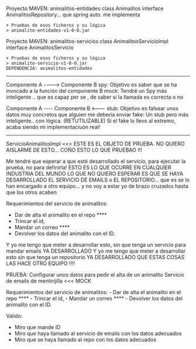 
Proyecto MAVEN: animalitos-entidades
    class Animalitos
    interface AnimalitosRepository... que spring auto. me implementa

    + Pruebas de esos ficheros y su lógica
    > animalito-entidades-v1-0-0.jar
   
Proyecto MAVEN: animalitos-servicios
    class     AnimalitosServicioImpl
    interface AnimalitosServicio

    + Pruebas de esos ficheros y su lógica
    > animalito-servicio-v1-0-0.jar
    DEPENDENCIA: animalitos-entidades

---


Componente A ----> Componente B
                   spy: Objetivo es saber que se ha invocado a la función del componente B
                   mock: Tendré un Spy más inteligente .. que es capaz per se , de saber si la llamada es correcta o no

Componente A ---- Componente B
             <---
                    stub: Objetivo es falsear unos datos muy concretos que alguien me debería enviar
                    fake: Un stub pero más inteligente.. con lógica. (RETUTILIZABLE)
                    Si el fake lo llevo al extremo, acaba siendo mi implementaciuón real!

----


ServicioAnimalitosImpl <<< ESTE ES EL OBJETO DE PRUEBA. NO QUIERO AISLARME DE ESTO... COÑO ESTO LO QUE PRUEBAO !!!

Me tendré que esperar a que esté desarrollado el servicio, para ejecutar la prueba, no para definirla!
ESTO ES LO QUE OCURRE EN CUALQUIER INDUSTRIA DEL MUNDO 
LO QUE NO QUIERO ESPERAR ES QUE SE HAYA DESARROLLADO EL SERVICIO DE EMAILS o EL REPOSITORIO... que es se lo han encargado a otro equipo...
y no voy a estar yo de brazo cruzados hasta que los otros acaben


Requerimientos del servicio de animalitos:
- Dar de alta el animalito en el repo                   ****
- Trincar el id,
- Mandar un correo                                      ****
- Devolver los datos del animalito con el ID.

Y yo me tengo que meter a desarrollar esto, sin que tenga un servicio para mandar emails YA DESARROLLADO
Y yo me tengo que meter a desarrollar esto sin que tenga un repositorio YA DESARROLLADO
QUE ESTAS COSAS LAS HACE OTRO EQUIPO !!!!


PRUEBA:
 Configurar unos datos para pedir el alta de un animalito
 Servicio de emails de mentirijilla <<< MOCK   

  Requerimientos del servicio de animalitos:
    - Dar de alta el animalito en el repo                   ****
    - Trincar el id,
    - Mandar un correo                                      ****
    - Devolver los datos del animalito con el ID.

  Valido:
   - Miro que mande ID
   - Miro que haya llamado al servicio de emails con los datos adecuados
   - Miro que se haya llamado al repo con los datos adecuados



